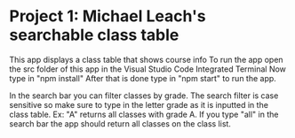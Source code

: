 # Project 1: Michael Leach's searchable class table

This app displays a class table that shows course info
To run the app open the src folder of this app in the Visual Studio Code Integrated Terminal
Now type in "npm install"
After that is done type in "npm start" to run the app.

In the search bar you can filter classes by grade. The search filter is case sensitive so make sure to type in the letter grade as it is inputted in the class table. Ex: "A" returns all classes with grade A.
If you type "all" in the search bar the app should return all classes on the class list. 